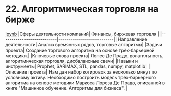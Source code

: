 # 22. Алгоритмическая торговля на бирже
[ipynb](+)
|Сферы деятельности компаний| Финансы, биржевая торговля |
|---------------------------|---------------------------|
|Направление деятельности| Анализ времянных рядов, торговые алгоритмы|
|Задачи проекта| Создание торгового алгоритма на основе трёх-барьерной методики.|
|Ключевые слова проекта| Лопес Де Прадо, волатильность, алгоритмическая торговля, дисбалансные свечи|
|Навыки и инструменты| Prophet, SARIMAX, STL, pandas, numpy, matplotlib|
|Описание проекта| Нам дан набор котировок за несколько минут по условному активу. Необходимо построить модель трёх-барьерного алгоритма на основе методики Маркоса Лореза Де Прадо, описанной в книге "Машинное обучение. Алгоритмы для бизнеса". |
